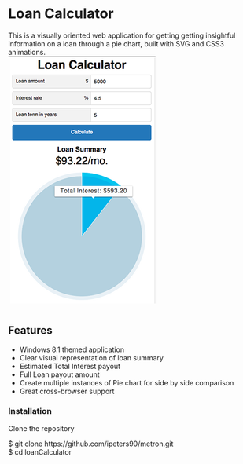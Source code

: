 # Loan Calculator
This is a visually oriented web application for getting getting insightful information on a loan through a pie chart, built with SVG and CSS3 animations.  
![Alt text](/calc_screenshot.png?raw=true "Metron screenshot")
# <h2>Features</h2>
<ul>
  <li>Windows 8.1 themed application</li>
  <li>Clear visual representation of loan summary</li>
  <liCalculate monthly payments (EMI)</li>
  <li>Estimated Total Interest payout </li>
  <li>Full Loan payout amount</li>
  <li>Create multiple instances of Pie chart for side by side comparison</li>
  <li>Great cross-browser support</li>
</ul>
<h3>Installation</h3>

Clone the repository

<div>$ git clone https://github.com/ipeters90/metron.git <br>$ cd loanCalculator</div>
